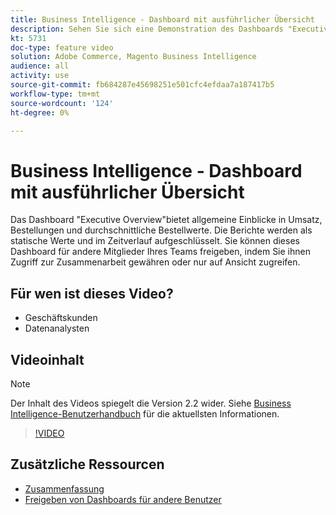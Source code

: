 ```yaml
---
title: Business Intelligence - Dashboard mit ausführlicher Übersicht
description: Sehen Sie sich eine Demonstration des Dashboards "Executive Overview"an, das von Business Intelligence bereitgestellt wird.
kt: 5731
doc-type: feature video
solution: Adobe Commerce, Magento Business Intelligence
audience: all
activity: use
source-git-commit: fb684287e45698251e501cfc4efdaa7a187417b5
workflow-type: tm+mt
source-wordcount: '124'
ht-degree: 0%

---
```



# Business Intelligence - Dashboard mit ausführlicher Übersicht

Das Dashboard &quot;Executive Overview&quot;bietet allgemeine Einblicke in Umsatz, Bestellungen und durchschnittliche Bestellwerte. Die Berichte werden als statische Werte und im Zeitverlauf aufgeschlüsselt. Sie können dieses Dashboard für andere Mitglieder Ihres Teams freigeben, indem Sie ihnen Zugriff zur Zusammenarbeit gewähren oder nur auf Ansicht zugreifen.

## Für wen ist dieses Video?

- Geschäftskunden
- Datenanalysten

## Videoinhalt

>[!NOTE]
>
>Der Inhalt des Videos spiegelt die Version 2.2 wider. Siehe [Business Intelligence-Benutzerhandbuch](https://docs.magento.com/mbi/) für die aktuellsten Informationen.

>[!VIDEO](https://video.tv.adobe.com/v/35986?quality=12&learn=on)

## Zusätzliche Ressourcen

- [Zusammenfassung](https://docs.magento.com/mbi/data-user/dashboards/dashboards-pro.html#executive-summary-guest-checkout-allowed)
- [Freigeben von Dashboards für andere Benutzer](https://docs.magento.com/mbi/data-user/dashboards/share-dashboard-with-users.html)
